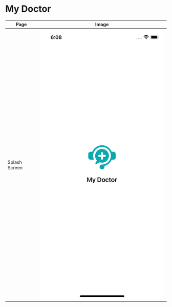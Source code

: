 # My Doctor


| Page  | Image |
| ------------- | ------------- |
| Splash Screen  | ![Splash Screen](https://raw.githubusercontent.com/ryanadhitama/mydoctor/master/screenshot/01.splash-screen.png)  |
